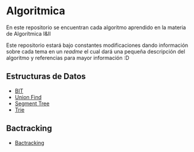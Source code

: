 # Algoritmica

En este repositorio se encuentran cada algoritmo aprendido en la materia de Algorítmica I&II

Este repositorio estará bajo constantes modificaciones dando información sobre cada tema en un *readme* el cual dará una pequeña descripción del algoritmo y referencias para mayor información :D


## Estructuras de Datos
-  [BIT](contenido/Estructuras_de_datos/BIT)
-  [Union Find](contenido/Estructuras_de_datos/Union_Find)
-  [Segment Tree](contenido/Estructuras_de_datos/Segment_tree)
-  [Trie](contenido/Estructuras_de_datos/trie)


## Bactracking
-  [Bactracking](contenido/BackTracking)

